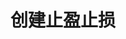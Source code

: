 ---
title: 创建止盈止损
position_number: 2.6
parameters:
  - name:
    content:
content_markdown: >-
  * **URL**：/v1/planOrder

  * **Method**：POST

  * **需要登录**：是

  * **需要鉴权**：是


  **请求参数**


  | 参数名称 | 描述 | 类型 | 是否必需 |

  | symbol | 交易对 | String | 是 |

  | side | 买卖方向,BUY:买,SELL:卖 | Enum | 是 |

  | positionSide | 持仓方向,LONG:多,SHORT:空 | Enum | 是 |

  | type |
  订单类型,TAKE\_PROFIT:止盈限价单,TAKE\_PROFIT\_MARKET:止盈市价单,STOP:止损限价单,STOP\_MARKET:止损市价单
  | Enum | 是 |

  | quantity | 下单数量 | BigDecimal | 是 |

  | workingType | 触发类型,INDEX\_PRICE:指数价 | Enum | 是 |

  | stopPrice | 触发价 | BigDecimal | 是 |

  | price | 执行价格 | BigDecimal | 否 |

  | sourceType | 来源,ORDER:订单,POSITION:仓位 | Enum | 是 |

  | sourceId | 来源id | Long | 是 |

  | recvWindow | 时间戳滑动窗口，单位为毫秒 | Long | 否 |

  | timestamp | 调用时间 | Long | 是 |
left_code_blocks:
  - code_block: "{\n\t\"positionSide\": \"LONG\",\n\t\"price\": 20000,\n\t\"quantity\": 1,\n\t\"recvWindow\": 5000,\n\t\"side\": \"BUY\",\n\t\"sourceId\": 1208218841498181,\n\t\"sourceType\": \"POSITION\",\n\t\"stopPrice\": 19500,\n\t\"symbol\": \"ETH/USDT\",\n\t\"timestamp\": 1656913877424,\n\t\"type\": \"TAKE_PROFIT_MARKET\",\n\t\"workingType\": \"INDEX_PRICE\"\n}"
    title: 请求示例
    language: json
right_code_blocks:
  - code_block:
    title:
    language:
---